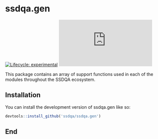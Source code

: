 <!-- README.md is generated from README.Rmd. Please edit that file -->

# ssdqa.gen

<!-- badges: start -->

[![Lifecycle:
experimental](https://img.shields.io/badge/lifecycle-experimental-orange.svg)](https://lifecycle.r-lib.org/articles/stages.html#experimental)
[![CRAN
status](https://www.r-pkg.org/badges/version/ssdqa.gen)](https://CRAN.R-project.org/package=ssdqa.gen)
<!-- badges: end -->

This package contains an array of support functions used in each of the modules throughout the SSDQA ecosystem.

## Installation

You can install the development version of ssdqa.gen like so:

``` r
devtools::install_github('ssdqa/ssdqa.gen')
```

## End
